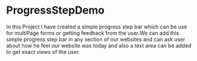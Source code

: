 # ProgressStepDemo
In this Project I have created a simple progress step bar which can be use for multiPage forms or getting feedback from the user.We can add this simple progress step bar in any section of our websites and can ask user about how he feel our website was today and also a text area can be added to get exact views of the user.
